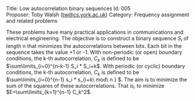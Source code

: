 Title:    Low autocorrelation binary sequences
Id:       005  
Proposer: Toby Walsh (tw@cs.york.ac.uk)
Category: Frequency assignment and related problems


 
These problems have many practical applications in communications and electrical engineering. The objective is to construct a binary sequence $S_i$ of length n that minimizes the autocorrelations between bits. Each bit in the sequence takes the value +1 or -1. With non-periodic (or open) boundary conditions, the k-th autocorrelation,  $C_k$ is defined to be $\sum\limits_{i=0}^{n-k-1} S_i * S_i+k$. With periodic (or cyclic) boundary conditions, the k-th autocorrelation, $C_k$ is defined to be $\sum\limits_{i=0}^{n-1} s_i * s_{i+k\ mod\ n } $. The aim is to minimize the sum of the squares of these autocorrelations. That is, to minimize $E=\sum\limits_{k=1}^{n-1} C_k^2$.
